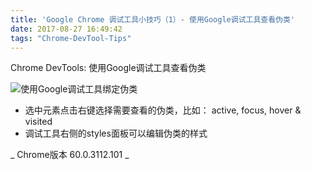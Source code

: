 ```yaml
---
title: 'Google Chrome 调试工具小技巧（1）- 使用Google调试工具查看伪类'
date: 2017-08-27 16:49:42
tags: "Chrome-DevTool-Tips"
---
```


Chrome DevTools: 使用Google调试工具查看伪类

![使用Google调试工具绑定伪类](/images/pseudo-trigger.gif)

- 选中元素点击右键选择需要查看的伪类，比如： active, focus, hover & visited
- 调试工具右侧的styles面板可以编辑伪类的样式

_ Chrome版本 60.0.3112.101 _
 